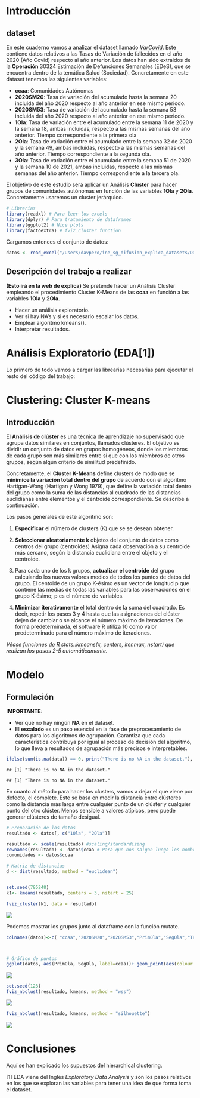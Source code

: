 # Introducción

## dataset

En este cuaderno vamos a analizar el dataset llamado
[*VarCovid*](https://github.com/davidperezros/ine_sg_difusion_explica_datasets/blob/0c24c4e30aaeab265e937150d1470102c61e62ac/Datasets/VarCovid.xlsx).
Este contiene datos relativos a las Tasas de Variación de fallecidos en
el año 2020 (Año Covid) respecto al año anterior. Los datos han sido
extraidos de la **Operación** 30324 Estimación de Defunciones Semanales
(EDeS), que se encuentra dentro de la temática Salud (Sociedad).
Concretamente en este dataset tenemos las siguientes variables:

-   **ccaa**: Comunidades Autónomas
-   **2020SM20**: Tasa de variación del acumulado hasta la semana 20
    incluida del año 2020 respecto al año anterior en ese mismo periodo.
-   **2020SM53**: Tasa de variación del acumulado hasta la semana 53
    incluida del año 2020 respecto al año anterior en ese mismo periodo.
-   **1Ola**: Tasa de variación entre el acumulado entre la semana 11 de
    2020 y la semana 18, ambas incluidas, respecto a las mismas semanas
    del año anterior. Tiempo correspondiente a la primera ola
-   **2Ola**: Tasa de variación entre el acumulado entre la semana 32 de
    2020 y la semana 49, ambas incluidas, respecto a las mismas semanas
    del año anterior. Tiempo correspondiente a la segunda ola.
-   **3Ola**: Tasa de variación entre el acumulado entre la semana 51 de
    2020 y la semana 10 de 2021, ambas incluidas, respecto a las mismas
    semanas del año anterior. Tiempo correspondiente a la tercera ola.

El objetivo de este estudio será aplicar un Análisis **Cluster** para
hacer grupos de comunidades autónomas en función de las variables
**1Ola** y **2Ola**. Concretamente usaremos un cluster jerárquico.

``` r
# Librerias
library(readxl) # Para leer los excels
library(dplyr) # Para tratamiento de dataframes
library(ggplot2) # Nice plots
library(factoextra) # fviz_cluster function
```

Cargamos entonces el conjunto de datos:

``` r
datos <- read_excel("/Users/davpero/ine_sg_difusion_explica_datasets/Datasets/VarCovid.xlsx", sheet = "Datos")
```

## Descripción del trabajo a realizar

**(Esto irá en la web de explica)** Se pretende hacer un Análisis
Cluster empleando el procedimiento Cluster K-Means de las **ccaa** en
función a las variables **1Ola** y **2Ola**.

-   Hacer un análisis exploratorio.
-   Ver si hay NA’s y si es necesario escalar los datos.
-   Emplear algoritmo kmeans().
-   Interpretar resultados.

# Análisis Exploratorio (EDA[1])

Lo primero de todo vamos a cargar las librearias necesarias para
ejecutar el resto del código del trabajo:

# Clustering: Cluster K-means

## Introducción

El **Análisis de clúster** es una técnica de aprendizaje no supervisado
que agrupa datos similares en conjuntos, llamados clústeres. El objetivo
es dividir un conjunto de datos en grupos homogéneos, donde los miembros
de cada grupo son más similares entre sí que con los miembros de otros
grupos, según algún criterio de similitud predefinido.

Concretamente, el **Cluster K-Means** define clusters de modo que se
**minimice la variación total dentro del grupo** de acuerdo con el
algoritmo Hartigan-Wong (Hartigan y Wong 1979), que define la variación
total dentro del grupo como la suma de las distancias al cuadrado de las
distancias euclidianas entre elementos y el centroide correspondiente.
Se describe a continuación.

Los pasos generales de este algoritmo son:

1.  **Especificar** el número de clusters (K) que se se desean obtener.

2.  **Seleccionar aleatoriamente k** objetos del conjunto de datos como
    centros del grupo (centroides) Asigna cada observación a su
    centroide más cercano, según la distancia euclidiana entre el objeto
    y el centroide.

3.  Para cada uno de los k grupos, **actualizar el centroide** del grupo
    calculando los nuevos valores medios de todos los puntos de datos
    del grupo. El centoide de un grupo K-ésimo es un vector de longitud
    p que contiene las medias de todas las variables para las
    observaciones en el grupo K-ésimo; p es el número de variables.

4.  **Minimizar iterativamente** el total dentro de la suma del
    cuadrado. Es decir, repetir los pasos 3 y 4 hasta que las
    asignaciones del clúster dejen de cambiar o se alcance el número
    máximo de iteraciones. De forma predeterminada, el software R
    utiliza 10 como valor predeterminado para el número máximo de
    iteraciones.

*Véase funciones de R stats::kmeans(x, centers, iter.max, nstart) que
realizan los pasos 2-5 automáticamente.*

# Modelo

## Formulación

**IMPORTANTE**:

-   Ver que no hay ningún **NA** en el dataset.
-   El **escalado** es un paso esencial en la fase de preprocesamiento
    de datos para los algoritmos de agrupación. Garantiza que cada
    característica contribuya por igual al proceso de decisión del
    algoritmo, lo que lleva a resultados de agrupación más precisos e
    interpretables.

``` r
ifelse(sum(is.na(data)) == 0, print("There is no NA in the dataset."), print("There is some NA in the dataset."))
```

    ## [1] "There is no NA in the dataset."

    ## [1] "There is no NA in the dataset."

En cuanto al método para hacer los clusters, vamos a dejar el que viene
por defecto, el complete. Este se basa en medir la distancia entre
clústeres como la distancia más larga entre cualquier punto de un
clúster y cualquier punto del otro clúster. Menos sensible a valores
atípicos, pero puede generar clústeres de tamaño desigual.

``` r
# Preparación de los datos
resultado <- datos[, c("1Ola", "2Ola")]

resultado <- scale(resultado) #scaling/standardizing
rownames(resultado) <- datos$ccaa # Para que nos salgan luego los nombres
comunidades <- datos$ccaa

# Matriz de distancias
d <- dist(resultado, method = "euclidean")


set.seed(785248)
k1<- kmeans(resultado, centers = 3, nstart = 25)

fviz_cluster(k1, data = resultado)
```

<img src="VarCovid_files/figure-markdown_github/unnamed-chunk-1-1.png" style="display: block; margin: auto;" />

Podemos mostrar los grupos junto al dataframe con la función mutate.

``` r
colnames(datos)<-c( "ccaa","2020SM20","2020SM53","PrimOla","SegOla","TercOla" )



# Gráfico de puntos
ggplot(datos, aes(PrimOla, SegOla, label=ccaa))+ geom_point(aes(colour = factor(k1$cluster)))+geom_text(hjust=0, vjust=0, size = 2,aes(colour = factor(k1$cluster)))+labs(colour="Clusters")
```

<img src="VarCovid_files/figure-markdown_github/unnamed-chunk-2-1.png" style="display: block; margin: auto;" />

``` r
set.seed(123)
fviz_nbclust(resultado, kmeans, method = "wss")
```

<img src="VarCovid_files/figure-markdown_github/unnamed-chunk-3-1.png" style="display: block; margin: auto;" />

``` r
fviz_nbclust(resultado, kmeans, method = "silhouette")
```

<img src="VarCovid_files/figure-markdown_github/unnamed-chunk-4-1.png" style="display: block; margin: auto;" />

# Conclusiones

Aquí se han explicado los supuestos del hierarchical clustering.

[1] EDA viene del Inglés *Exploratory Data Analysis* y son los pasos
relativos en los que se exploran las variables para tener una idea de
que forma toma el dataset.
